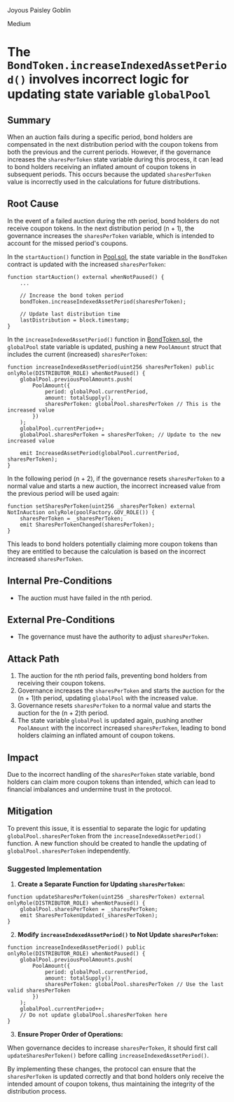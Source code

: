 Joyous Paisley Goblin

Medium

# The `BondToken.increaseIndexedAssetPeriod()` involves incorrect logic for updating state variable `globalPool`

## Summary

When an auction fails during a specific period, bond holders are compensated in the next distribution period with the coupon tokens from both the previous and the current periods. However, if the governance increases the `sharesPerToken` state variable during this process, it can lead to bond holders receiving an inflated amount of coupon tokens in subsequent periods. This occurs because the updated `sharesPerToken` value is incorrectly used in the calculations for future distributions.

## Root Cause

In the event of a failed auction during the nth period, bond holders do not receive coupon tokens. In the next distribution period (n + 1), the governance increases the `sharesPerToken` variable, which is intended to account for the missed period's coupons. 

In the `startAuction()` function in [Pool.sol](https://github.com/sherlock-audit/2024-12-plaza-finance/blob/14a962c52a8f4731bbe4655a2f6d0d85e144c7c2/plaza-evm/src/Pool.sol#L530-L571), the state variable in the `BondToken` contract is updated with the increased `sharesPerToken`:

```solidity
function startAuction() external whenNotPaused() {
    ...

    // Increase the bond token period
    bondToken.increaseIndexedAssetPeriod(sharesPerToken);

    // Update last distribution time
    lastDistribution = block.timestamp;
}
```

In the `increaseIndexedAssetPeriod()` function in [BondToken.sol](https://github.com/sherlock-audit/2024-12-plaza-finance/blob/14a962c52a8f4731bbe4655a2f6d0d85e144c7c2/plaza-evm/src/BondToken.sol#L217-L229), the `globalPool` state variable is updated, pushing a new `PoolAmount` struct that includes the current (increased) `sharesPerToken`:

```solidity
function increaseIndexedAssetPeriod(uint256 sharesPerToken) public onlyRole(DISTRIBUTOR_ROLE) whenNotPaused() {
    globalPool.previousPoolAmounts.push(
        PoolAmount({
            period: globalPool.currentPeriod,
            amount: totalSupply(),
            sharesPerToken: globalPool.sharesPerToken // This is the increased value
        })
    );
    globalPool.currentPeriod++;
    globalPool.sharesPerToken = sharesPerToken; // Update to the new increased value

    emit IncreasedAssetPeriod(globalPool.currentPeriod, sharesPerToken);
}
```

In the following period (n + 2), if the governance resets `sharesPerToken` to a normal value and starts a new auction, the incorrect increased value from the previous period will be used again:

```solidity
function setSharesPerToken(uint256 _sharesPerToken) external NotInAuction onlyRole(poolFactory.GOV_ROLE()) {
    sharesPerToken = _sharesPerToken;
    emit SharesPerTokenChanged(sharesPerToken);
}
```

This leads to bond holders potentially claiming more coupon tokens than they are entitled to because the calculation is based on the incorrect increased `sharesPerToken`.

## Internal Pre-Conditions

- The auction must have failed in the nth period.

## External Pre-Conditions

- The governance must have the authority to adjust `sharesPerToken`.

## Attack Path

1. The auction for the nth period fails, preventing bond holders from receiving their coupon tokens.
2. Governance increases the `sharesPerToken` and starts the auction for the (n + 1)th period, updating `globalPool` with the increased value.
3. Governance resets `sharesPerToken` to a normal value and starts the auction for the (n + 2)th period.
4. The state variable `globalPool` is updated again, pushing another `PoolAmount` with the incorrect increased `sharesPerToken`, leading to bond holders claiming an inflated amount of coupon tokens.

## Impact

Due to the incorrect handling of the `sharesPerToken` state variable, bond holders can claim more coupon tokens than intended, which can lead to financial imbalances and undermine trust in the protocol.

## Mitigation

To prevent this issue, it is essential to separate the logic for updating `globalPool.sharesPerToken` from the `increaseIndexedAssetPeriod()` function. A new function should be created to handle the updating of `globalPool.sharesPerToken` independently.

### Suggested Implementation

1. **Create a Separate Function for Updating `sharesPerToken`:**

```solidity
function updateSharesPerToken(uint256 _sharesPerToken) external onlyRole(DISTRIBUTOR_ROLE) whenNotPaused() {
    globalPool.sharesPerToken = _sharesPerToken;
    emit SharesPerTokenUpdated(_sharesPerToken);
}
```

2. **Modify `increaseIndexedAssetPeriod()` to Not Update `sharesPerToken`:**

```solidity
function increaseIndexedAssetPeriod() public onlyRole(DISTRIBUTOR_ROLE) whenNotPaused() {
    globalPool.previousPoolAmounts.push(
        PoolAmount({
            period: globalPool.currentPeriod,
            amount: totalSupply(),
            sharesPerToken: globalPool.sharesPerToken // Use the last valid sharesPerToken
        })
    );
    globalPool.currentPeriod++;
    // Do not update globalPool.sharesPerToken here
}
```

3. **Ensure Proper Order of Operations:**

When governance decides to increase `sharesPerToken`, it should first call `updateSharesPerToken()` before calling `increaseIndexedAssetPeriod()`.

By implementing these changes, the protocol can ensure that the `sharesPerToken` is updated correctly and that bond holders only receive the intended amount of coupon tokens, thus maintaining the integrity of the distribution process.
